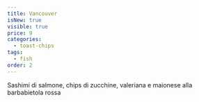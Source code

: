 ```yaml
---
title: Vancouver
isNew: true
visible: true
price: 9
categories:
  - toast-chips
tags:
  - fish
order: 2
---
```


Sashimi di salmone, chips di zucchine, valeriana e maionese alla barbabietola rossa
